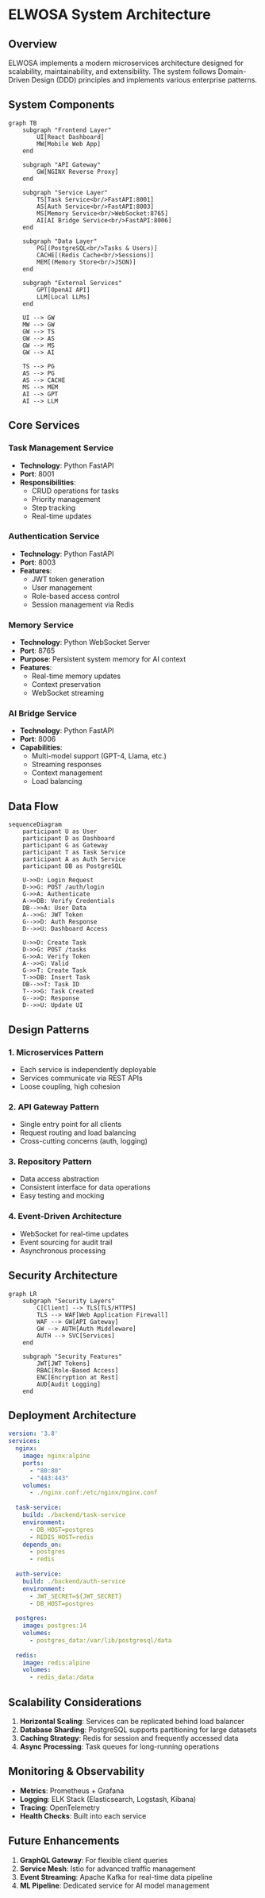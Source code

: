 # ELWOSA System Architecture

## Overview

ELWOSA implements a modern microservices architecture designed for scalability, maintainability, and extensibility. The system follows Domain-Driven Design (DDD) principles and implements various enterprise patterns.

## System Components

```mermaid
graph TB
    subgraph "Frontend Layer"
        UI[React Dashboard]
        MW[Mobile Web App]
    end
    
    subgraph "API Gateway"
        GW[NGINX Reverse Proxy]
    end
    
    subgraph "Service Layer"
        TS[Task Service<br/>FastAPI:8001]
        AS[Auth Service<br/>FastAPI:8003]
        MS[Memory Service<br/>WebSocket:8765]
        AI[AI Bridge Service<br/>FastAPI:8006]
    end
    
    subgraph "Data Layer"
        PG[(PostgreSQL<br/>Tasks & Users)]
        CACHE[(Redis Cache<br/>Sessions)]
        MEM[(Memory Store<br/>JSON)]
    end
    
    subgraph "External Services"
        GPT[OpenAI API]
        LLM[Local LLMs]
    end
    
    UI --> GW
    MW --> GW
    GW --> TS
    GW --> AS
    GW --> MS
    GW --> AI
    
    TS --> PG
    AS --> PG
    AS --> CACHE
    MS --> MEM
    AI --> GPT
    AI --> LLM
```

## Core Services

### Task Management Service
- **Technology**: Python FastAPI
- **Port**: 8001
- **Responsibilities**:
  - CRUD operations for tasks
  - Priority management
  - Step tracking
  - Real-time updates

### Authentication Service
- **Technology**: Python FastAPI
- **Port**: 8003
- **Features**:
  - JWT token generation
  - User management
  - Role-based access control
  - Session management via Redis

### Memory Service
- **Technology**: Python WebSocket Server
- **Port**: 8765
- **Purpose**: Persistent system memory for AI context
- **Features**:
  - Real-time memory updates
  - Context preservation
  - WebSocket streaming

### AI Bridge Service
- **Technology**: Python FastAPI
- **Port**: 8006
- **Capabilities**:
  - Multi-model support (GPT-4, Llama, etc.)
  - Streaming responses
  - Context management
  - Load balancing

## Data Flow

```mermaid
sequenceDiagram
    participant U as User
    participant D as Dashboard
    participant G as Gateway
    participant T as Task Service
    participant A as Auth Service
    participant DB as PostgreSQL
    
    U->>D: Login Request
    D->>G: POST /auth/login
    G->>A: Authenticate
    A->>DB: Verify Credentials
    DB-->>A: User Data
    A-->>G: JWT Token
    G-->>D: Auth Response
    D-->>U: Dashboard Access
    
    U->>D: Create Task
    D->>G: POST /tasks
    G->>A: Verify Token
    A-->>G: Valid
    G->>T: Create Task
    T->>DB: Insert Task
    DB-->>T: Task ID
    T-->>G: Task Created
    G-->>D: Response
    D-->>U: Update UI
```

## Design Patterns

### 1. **Microservices Pattern**
- Each service is independently deployable
- Services communicate via REST APIs
- Loose coupling, high cohesion

### 2. **API Gateway Pattern**
- Single entry point for all clients
- Request routing and load balancing
- Cross-cutting concerns (auth, logging)

### 3. **Repository Pattern**
- Data access abstraction
- Consistent interface for data operations
- Easy testing and mocking

### 4. **Event-Driven Architecture**
- WebSocket for real-time updates
- Event sourcing for audit trail
- Asynchronous processing

## Security Architecture

```mermaid
graph LR
    subgraph "Security Layers"
        C[Client] --> TLS[TLS/HTTPS]
        TLS --> WAF[Web Application Firewall]
        WAF --> GW[API Gateway]
        GW --> AUTH[Auth Middleware]
        AUTH --> SVC[Services]
    end
    
    subgraph "Security Features"
        JWT[JWT Tokens]
        RBAC[Role-Based Access]
        ENC[Encryption at Rest]
        AUD[Audit Logging]
    end
```

## Deployment Architecture

```yaml
version: '3.8'
services:
  nginx:
    image: nginx:alpine
    ports:
      - "80:80"
      - "443:443"
    volumes:
      - ./nginx.conf:/etc/nginx/nginx.conf
      
  task-service:
    build: ./backend/task-service
    environment:
      - DB_HOST=postgres
      - REDIS_HOST=redis
    depends_on:
      - postgres
      - redis
      
  auth-service:
    build: ./backend/auth-service
    environment:
      - JWT_SECRET=${JWT_SECRET}
      - DB_HOST=postgres
      
  postgres:
    image: postgres:14
    volumes:
      - postgres_data:/var/lib/postgresql/data
      
  redis:
    image: redis:alpine
    volumes:
      - redis_data:/data
```

## Scalability Considerations

1. **Horizontal Scaling**: Services can be replicated behind load balancer
2. **Database Sharding**: PostgreSQL supports partitioning for large datasets
3. **Caching Strategy**: Redis for session and frequently accessed data
4. **Async Processing**: Task queues for long-running operations

## Monitoring & Observability

- **Metrics**: Prometheus + Grafana
- **Logging**: ELK Stack (Elasticsearch, Logstash, Kibana)
- **Tracing**: OpenTelemetry
- **Health Checks**: Built into each service

## Future Enhancements

1. **GraphQL Gateway**: For flexible client queries
2. **Service Mesh**: Istio for advanced traffic management
3. **Event Streaming**: Apache Kafka for real-time data pipeline
4. **ML Pipeline**: Dedicated service for AI model management